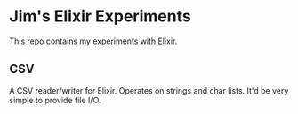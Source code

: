 # Jim's Elixir Experiments

This repo contains my experiments with Elixir.

## CSV

A CSV reader/writer for Elixir. Operates on strings and char lists. It'd be
very simple to provide file I/O.
